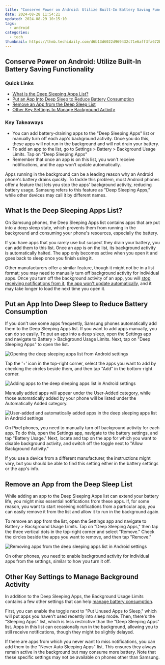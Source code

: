 ```yaml
---
title: "Conserve Power on Android: Utilize Built-In Battery Saving Functionality"
date: 2024-08-28 11:54:21
updated: 2024-08-29 10:15:10
tags:
  - android
categories:
  - tech
thumbnail: https://thmb.techidaily.com/d6b13d6022d969432c71e6aff3fa672b2a4e175cf75b9d02e24d28aea894a489.jpg
---
```


## Conserve Power on Android: Utilize Built-In Battery Saving Functionality

### Quick Links

* [What Is the Deep Sleeping Apps List?](https://visual-screen-recording.techidaily.com/updated-2024-approved-unleash-the-power-of-your-mi-11s-screen-recording-features/)
* [Put an App Into Deep Sleep to Reduce Battery Consumption](https://win-answers.techidaily.com/expert-tips-and-techniques-to-resolve-borderlands-ls0013-error/)
* [Remove an App from the Deep Sleep List](https://extra-information.techidaily.com/2024-approved-achieve-peak-performance-prime-methods-for-zoom-conversion-mastery/)
* [Other Key Settings to Manage Background Activity](https://fake-location.techidaily.com/how-to-teleport-your-gps-location-on-itel-a05s-drfone-by-drfone-virtual-android/)

### Key Takeaways

* You can add battery-draining apps to the "Deep Sleeping Apps" list or manually turn off each app's background activity. Once you do this, these apps will not run in the background and will not drain your battery.
* To add an app to the list, go to Settings > Battery > Background Usage Limits. Tap on "Deep Sleeping Apps"
* Remember that once an app is on this list, you won't receive notifications, and the app won't update automatically.

 Apps running in the background can be a leading reason why an Android phone's battery drains quickly. To tackle this problem, most Android phones offer a feature that lets you stop the apps' background activity, reducing battery usage. Samsung refers to this feature as "Deep Sleeping Apps," while other devices may call it by different names.

##  What Is the Deep Sleeping Apps List?

 On Samsung phones, the Deep Sleeping Apps list contains apps that are put into a deep sleep state, which prevents them from running in the background and consuming your phone's resources, especially the battery.

 If you have apps that you rarely use but suspect they drain your battery, you can add them to this list. Once an app is on the list, its background activity is automatically halted. The app only becomes active when you open it and goes back to sleep once you finish using it.

 Other manufacturers offer a similar feature, though it might not be in a list format; you may need to manually turn off background activity for individual apps. Once you turn off the background activity of an app, you will [stop receiving notifications from it](https://fox-glue.techidaily.com/updated-tips-on-how-skip-edgenuity-videos/), [the app won't update automatically](https://youtube-zero.techidaily.com/cing-video-success-top-8-yt-thumbnail-strategies-for-2024/), and it may take longer to load the next time you open it.

##  Put an App Into Deep Sleep to Reduce Battery Consumption

 If you don't use some apps frequently, Samsung phones automatically add them to the Deep Sleeping Apps list. If you want to add apps manually, you can do so easily. To put an app into a deep sleep, open the Settings app and navigate to Battery > Background Usage Limits. Next, tap on "Deep Sleeping Apps" to open the list.

![Opening the deep sleeping apps list from Android settings](https://static1.howtogeekimages.com/wordpress/wp-content/uploads/2024/06/1-opening-the-deep-sleeping-apps-list-from-android-settings.jpg) 

 Tap the '+' icon in the top-right corner, select the apps you want to add by checking the circles beside them, and then tap "Add" in the bottom-right corner.

![Adding apps to the deep sleeping apps list in Android settings](https://static1.howtogeekimages.com/wordpress/wp-content/uploads/2024/06/adding-apps-to-the-deep-sleeping-apps-list-in-android-settings.jpg) 

 Manually added apps will appear under the User-Added category, while those automatically added by your phone will be listed under the Automatically Added category.

![User-added and automatically added apps in the deep sleeping apps list in Android settings](https://static1.howtogeekimages.com/wordpress/wp-content/uploads/2024/06/user-added-and-automatically-added-apps-in-the-deep-sleeping-apps-list-in-android-settings.jpg) 

 On Pixel phones, you need to manually turn off background activity for each app. To do this, open the Settings app, navigate to the battery settings, and tap "Battery Usage." Next, locate and tap on the app for which you want to disable background activity, and switch off the toggle next to "Allow Background Activity."

 If you use a device from a different manufacturer, the instructions might vary, but you should be able to find this setting either in the battery settings or the app's info.

##  Remove an App from the Deep Sleep List

 While adding an app to the Deep Sleeping Apps list can extend your battery life, you might miss essential notifications from these apps. If, for some reason, you want to start receiving notifications from a particular app, you can easily remove it from the list and allow it to run in the background again.

 To remove an app from the list, open the Settings app and navigate to Battery > Background Usage Limits. Tap on "Deep Sleeping Apps," then tap the three vertical dots in the top-right corner and select "Remove." Check the circles beside the apps you want to remove, and then tap "Remove."

![Removing apps from the deep sleeping apps list in Android settings](https://static1.howtogeekimages.com/wordpress/wp-content/uploads/2024/06/removing-apps-from-the-deep-sleeping-apps-list-in-android-settings.jpg) 

 On other phones, you need to enable background activity for individual apps from the settings, similar to how you turn it off.

##  Other Key Settings to Manage Background Activity

 In addition to the Deep Sleeping Apps, the Background Usage Limits contains a few other settings that can help [manage battery consumption](https://sim-unlock.techidaily.com/in-2024-best-free-iphone-12-mini-imei-checker-by-drfone-ios/).

 First, you can enable the toggle next to "Put Unused Apps to Sleep," which will put apps you haven't used recently into sleep mode. Then, there's the "Sleeping Apps" list, which is less restrictive than the "Deep Sleeping Apps" list. Apps in this list can occasionally run in the background, allowing you to still receive notifications, though they might be slightly delayed.

 If there are apps from which you never want to miss notifications, you can add them to the "Never Auto Sleeping Apps" list. This ensures they always remain active in the background but may consume more battery. Note that these specific settings may not be available on phones other than Samsung.

<ins class="adsbygoogle"
     style="display:block"
     data-ad-format="autorelaxed"
     data-ad-client="ca-pub-7571918770474297"
     data-ad-slot="1223367746"></ins>



<ins class="adsbygoogle"
     style="display:block"
     data-ad-client="ca-pub-7571918770474297"
     data-ad-slot="8358498916"
     data-ad-format="auto"
     data-full-width-responsive="true"></ins>
